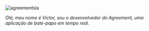 ![agreementsla](https://user-images.githubusercontent.com/26472575/98958558-2a3fd500-24e1-11eb-882a-02a114418241.png)

*Olá, meu nome é Victor, sou o desenvolvedor do Agreement, uma aplicação de bate-papo em tempo real.*
